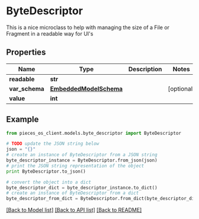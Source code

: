 # ByteDescriptor

This is a nice microclass to help with managing the size of a File or Fragment in a readable way for UI's

## Properties
Name | Type | Description | Notes
------------ | ------------- | ------------- | -------------
**readable** | **str** |  | 
**var_schema** | [**EmbeddedModelSchema**](EmbeddedModelSchema.md) |  | [optional] 
**value** | **int** |  | 

## Example

```python
from pieces_os_client.models.byte_descriptor import ByteDescriptor

# TODO update the JSON string below
json = "{}"
# create an instance of ByteDescriptor from a JSON string
byte_descriptor_instance = ByteDescriptor.from_json(json)
# print the JSON string representation of the object
print ByteDescriptor.to_json()

# convert the object into a dict
byte_descriptor_dict = byte_descriptor_instance.to_dict()
# create an instance of ByteDescriptor from a dict
byte_descriptor_from_dict = ByteDescriptor.from_dict(byte_descriptor_dict)
```
[[Back to Model list]](../README.md#documentation-for-models) [[Back to API list]](../README.md#documentation-for-api-endpoints) [[Back to README]](../README.md)


